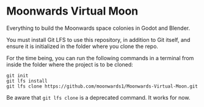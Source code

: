 # Moonwards Virtual Moon
Everything to build the Moonwards space colonies in Godot and Blender.

You must install Git LFS to use this repository, in addition to Git itself, and ensure it is initialized in the folder where you clone the repo. 

For the time being, you can run the following commands in a terminal from inside the folder where the project is to be cloned:

    git init
    git lfs install
    git lfs clone https://github.com/moonwards1/Moonwards-Virtual-Moon.git 
    
Be aware that `git lfs clone` is a deprecated command. It works for now.
    

 
 







